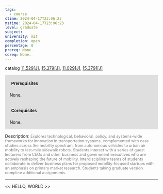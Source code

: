 ```yaml
---
tags:
  - course
ctime: 2024-04-17T23:06:23
mstime: 2024-04-17T23:06:23
level: graduate
subject: 
university: mit
completion: open
percentage: 0
prereq: None.
coreq: None.
---
```


catalog [11.529[J]](http://student.mit.edu/catalog/m11c.html#11.529), [15.379[J]](http://student.mit.edu/catalog/m15b.html#15.379), [11.029[J]](http://student.mit.edu/catalog/m11a.html#11.029), [15.3791[J]](http://student.mit.edu/catalog/m15b.html#15.3791)

<span style="display: block; padding: 15px; background-color: rgb(100, 100, 100, 0.2);"><font id="m_prereq611_0" style="display: block; font-family: Arial, sans-serif; font-weight: bold; padding: 5px">Prerequisites</font><br><span id="prereq611_0">None.</span></span>
<span style="display: block; padding: 15px; background-color: rgb(100, 100, 100, 0.2);"><font id="m_coreq611_0" style="display: block; font-family: Arial, sans-serif; font-weight: bold; padding: 5px">Corequisites</font><br><span id="coreq611_0">None.</span></span>

<font style="">Description:</font>
<font style="color: grey; font-size: 0.8rem;">Explores technological, behavioral, policy, and systems-wide frameworks for innovation in transportation systems, complemented with case studies across the mobility spectrum, from autonomous vehicles to urban air mobility to last-mile sidewalk robots. Students interact with a series of guest lecturers from CEOs and other business and government executives who are actively reshaping the future of mobility. Interdisciplinary teams of students collaborate to deliver business plans for proposed mobility-focused startups with an emphasis on primary market research. Students taking graduate version complete additional assignments.</font>



---

<< HELLO, WORLD >>
